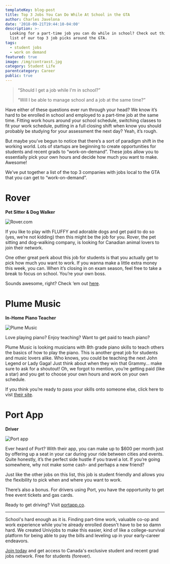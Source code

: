 ```yaml
---
templateKey: blog-post
title: Top 3 Jobs You Can Do While At School in the GTA
author: Charles Javelona
date: '2018-09-21T19:44:10-04:00'
description: >-
  Looking for a part-time job you can do while in school? Check out this awesome
  list of our top 3 job picks around the GTA.
tags:
  - student jobs
  - work on demand
featured: true
image: /img/contraxst.jpg
category: Student Life
parentcategory: Career
public: true
---
```

> “Should I get a job while I'm in school?” 
>
> “Will I be able to manage school and a job at the same time?” 

Have either of these questions ever run through your head? We know it’s hard to be enrolled in school and employed to a part-time job at the same time. Fitting work hours around your school schedule, switching classes to fit your work schedule, putting in a full closing shift when know you should probably be studying for your assessment the next day? Yeah, it’s rough.

But maybe you’ve begun to notice that there’s a sort of paradigm shift in the working world. Lots of startups are beginning to create opportunities for students and recent grads to “work-on-demand”. These jobs allow you to essentially pick your own hours and decide how much you want to make. Awesome!

We’ve put together a list of the top 3 companies with jobs local to the GTA that you can get to “work-on-demand”.

# Rover

**Pet Sitter & Dog Walker**

![Rover.com](/img/men-2425121_1920.jpg)

If you like to play with FLUFFY and adorable dogs and get paid to do so (yes, we’re not kidding) then this might be the job for you. Rover, the pet sitting and dog-walking company, is looking for Canadian animal lovers to join their network.

One other great perk about this job for students is that you actually get to pick how much you want to work. If you wanna make a little extra money this week, you can. When it’s closing in on exam season, feel free to take a break to focus on school. You’re your own boss.

Sounds awesome, right? Check ‘em out [here](https://go.rover.com/univjobs/).

# Plume Music

**In-Home Piano Teacher**

![Plume Music](/img/music-1542546_1920.jpg)

Love playing piano? Enjoy teaching? Want to get paid to teach piano? 

Plume Music is looking musicians with 8th grade piano skills to teach others the basics of how to play the piano. This is another great job for students and music lovers alike. Who knows, you could be teaching the next John Legend or Lady Gaga! Just think about when they win that Grammy… make sure to ask for a shoutout! Oh, we forgot to mention, you’re getting paid (like a star) and you get to choose your own hours and work on your own schedule.

If you think you’re ready to pass your skills onto someone else, click here to vist [their site](https://www.plumemusic.ca/work-for-us).

# Port App

**Driver**

![Port app](/img/car-1149997_1920.jpg)

Ever heard of Port? With their app, you can make up to $600 per month just by offering up a seat in your car during your ride between cities and events. Quite honestly, it’s the perfect side hustle if you travel a lot. If you’re going somewhere, why not make some cash- and perhaps a new friend?

Just like the other jobs on this list, this job is student friendly and allows you the flexibility to pick when and where you want to work.

There’s also a bonus. For drivers using Port, you have the opportunity to get free event tickets and gas cards.

Ready to get driving? Visit [portapp.co](https://portapp.co/drivers).

---

School's hard enough as it is. Finding part-time work, valuable co-op and work experience while you're already enrolled doesn't have to be so damn hard. We created Univjobs to make this easier, kind of like a college-survival platform for being able to pay the bills and leveling up in your early-career endeavors.

[Join today](https://app.univjobs.ca/register) and get access to Canada's exclusive student and recent grad jobs network. Free for students (forever).
